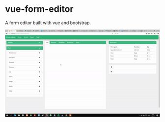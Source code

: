 # vue-form-editor
A form editor built with vue and bootstrap.


![Alt text](/resources/vue-form-editor-gif.gif?raw=true "Demp")
